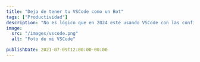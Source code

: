 ```yaml
---
title: "Deja de tener tu VSCode como un Bot"
tags: ["Productividad"]
description: "No es lógico que en 2024 esté usando VSCode con las configuraciones por defecto. Con un simple archivo de configuración la vamos a llevar a otro nivel."
image:
  src: "/images/vscode.png"
  alt: "Foto de mi VSCode"

publishDate: 2021-07-09T12:00:00-00:00
---
```

